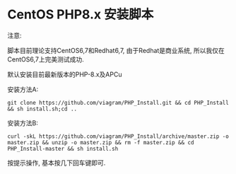 # CentOS PHP8.x 安装脚本


注意: 

  脚本目前理论支持CentOS6,7和Redhat6,7, 由于Redhat是商业系统, 所以我仅在CentOS6,7上完美测试成功.
  
默认安装目前最新版本的PHP-8.x及APCu

安装方法A:

    git clone https://github.com/viagram/PHP_Install.git && cd PHP_Install && sh install.sh;cd ..

安装方法B:

    curl -skL https://github.com/viagram/PHP_Install/archive/master.zip -o master.zip && unzip -o master.zip && rm -f master.zip && cd PHP_Install-master && sh install.sh

按提示操作, 基本按几下回车键即可.

